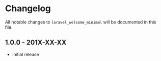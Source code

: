 # Changelog

All notable changes to `laravel_welcome_minimal` will be documented in this file

## 1.0.0 - 201X-XX-XX

- initial release
